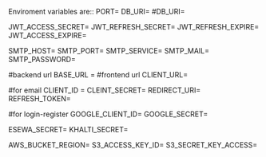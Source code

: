 Enviroment variables are:: 
PORT=
DB_URI=
#DB_URI=

JWT_ACCESS_SECRET=
JWT_REFRESH_SECRET=
JWT_REFRESH_EXPIRE=
JWT_ACCESS_EXPIRE=


SMTP_HOST=
SMTP_PORT=
SMTP_SERVICE=
SMTP_MAIL=
SMTP_PASSWORD=

#backend url
BASE_URL =
#frontend url
CLIENT_URL=

#for email
CLIENT_ID =
CLEINT_SECRET=
REDIRECT_URI=
REFRESH_TOKEN=

#for login-register
GOOGLE_CLIENT_ID=
GOOGLE_SECRET=


ESEWA_SECRET=
KHALTI_SECRET=


AWS_BUCKET_REGION=
S3_ACCESS_KEY_ID=
S3_SECRET_KEY_ACCESS=